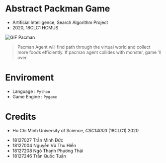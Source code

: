 # Abstract Packman Game
- Artificial Intelligence, Search Algorithm Project
- 2020, 18CLC1 HCMUS

![GIF Pacman](http://ai.berkeley.edu/images/pacman_game.gif)

> Pacman Agent will find path through the virtual world and collect more foods efficiently. If pacman agent collides with monster, game 'll over.

# Enviroment
- Language        : `Python`
- Game Engine     : `Pygame`

# Credits
* Ho Chi Minh University of Science, *CSC14003* (18CLC1) 2020
- 18127027 Trần Minh Đức
- 18127004 Nguyễn Vũ Thu Hiền
- 18127208 Ngô Thanh Phương Thái
- 18127246 Trần Quốc Tuấn
